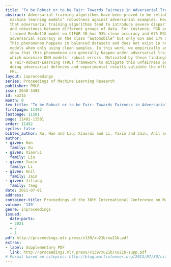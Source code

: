 ```yaml
---
title: 'To be Robust or to be Fair: Towards Fairness in Adversarial Training'
abstract: Adversarial training algorithms have been proved to be reliable to improve
  machine learning models’ robustness against adversarial examples. However, we find
  that adversarial training algorithms tend to introduce severe disparity of accuracy
  and robustness between different groups of data. For instance, PGD adversarially
  trained ResNet18 model on CIFAR-10 has 93% clean accuracy and 67% PGD l_infty-8
  adversarial accuracy on the class ”automobile” but only 65% and 17% on class ”cat”.
  This phenomenon happens in balanced datasets and does not exist in naturally trained
  models when only using clean samples. In this work, we empirically and theoretically
  show that this phenomenon can generally happen under adversarial training algorithms
  which minimize DNN models’ robust errors. Motivated by these findings, we propose
  a Fair-Robust-Learning (FRL) framework to mitigate this unfairness problem when
  doing adversarial defenses and experimental results validate the effectiveness of
  FRL.
layout: inproceedings
series: Proceedings of Machine Learning Research
publisher: PMLR
issn: 2640-3498
id: xu21b
month: 0
tex_title: 'To be Robust or to be Fair: Towards Fairness in Adversarial Training'
firstpage: 11492
lastpage: 11501
page: 11492-11501
order: 11492
cycles: false
bibtex_author: Xu, Han and Liu, Xiaorui and Li, Yaxin and Jain, Anil and Tang, Jiliang
author:
- given: Han
  family: Xu
- given: Xiaorui
  family: Liu
- given: Yaxin
  family: Li
- given: Anil
  family: Jain
- given: Jiliang
  family: Tang
date: 2021-07-01
address:
container-title: Proceedings of the 38th International Conference on Machine Learning
volume: '139'
genre: inproceedings
issued:
  date-parts:
  - 2021
  - 7
  - 1
pdf: http://proceedings.mlr.press/v139/xu21b/xu21b.pdf
extras:
- label: Supplementary PDF
  link: http://proceedings.mlr.press/v139/xu21b/xu21b-supp.pdf
# Format based on citeproc: http://blog.martinfenner.org/2013/07/30/citeproc-yaml-for-bibliographies/
---
```

